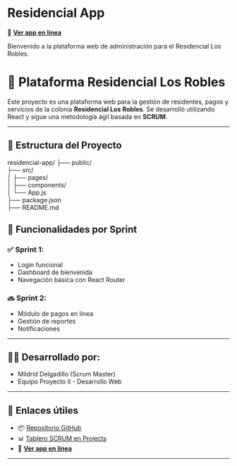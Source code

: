 # Residencial App

🚀 [**Ver app en línea**](https://Mildrid-Delgadillo.github.io/residencial-app)

Bienvenido a la plataforma web de administración para el Residencial Los Robles.

# 🏡 Plataforma Residencial Los Robles

Este proyecto es una plataforma web para la gestión de residentes, pagos y servicios de la colonia **Residencial Los Robles**. Se desarrolló utilizando React y sigue una metodología ágil basada en **SCRUM**.

---

## 📁 Estructura del Proyecto
residencial-app/
├── public/              
├── src/                  
│   ├── pages/            
│   ├── components/       
│   └── App.js            
├── package.json         
├── README.md            

## 🚀 Funcionalidades por Sprint

### ✅ Sprint 1:
- Login funcional
- Dashboard de bienvenida
- Navegación básica con React Router

### 🔜 Sprint 2:
- Módulo de pagos en línea
- Gestión de reportes
- Notificaciones

---

## 👩‍💻 Desarrollado por:
- Mildrid Delgadillo (Scrum Master)
- Equipo Proyecto II - Desarrollo Web

---

## 🔗 Enlaces útiles

- 📦 [Repositorio GitHub](https://github.com/Mildrid-Delgadillo/residencial-app)
- 📊 [Tablero SCRUM en Projects](https://github.com/users/Mildrid-Delgadillo/projects/1/views/1)
- 🚀 [**Ver app en línea**](https://Mildrid-Delgadillo.github.io/residencial-app)
---


